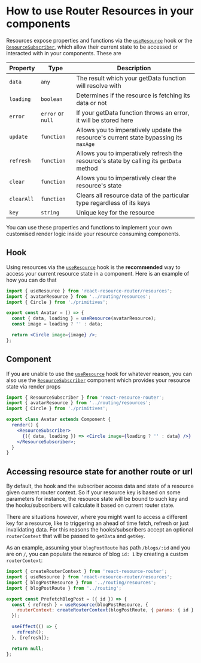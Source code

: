 # How to use Router Resources in your components

Resources expose properties and functions via the [`useResource`](../api/hooks.md#useresource) hook or the [`ResourceSubscriber`](../api/components.md#resourcesubscriber), which allow their current state to be accessed or interacted with in your components. These are

| Property  | Type              | Description                                                                             |
| --------- | ----------------- | --------------------------------------------------------------------------------------- |
| `data`    | `any`             | The result which your getData function will resolve with                                |
| `loading` | `boolean`         | Determines if the resource is fetching its data or not                                  |
| `error`   | `error` or `null` | If your getData function throws an error, it will be stored here                        |
| `update`  | `function`        | Allows you to imperatively update the resource's current state bypassing its `maxAge`   |
| `refresh` | `function`        | Allows you to imperatively refresh the resource's state by calling its `getData` method |
| `clear`   | `function`        | Allows you to imperatively clear the resource's state                                   |
| `clearAll`| `function`        | Clears all resource data of the particular type regardless of its keys                  |
| `key`     | `string`          | Unique key for the resource                                                             |

You can use these properties and functions to implement your own customised render logic inside your resource consuming components.

## Hook

Using resources via the [`useResource`](../api/hooks.md#useresource) hook is the **recommended** way to access your current resource state in a component. Here is an example of how you can do that

```jsx
import { useResource } from 'react-resource-router/resources';
import { avatarResource } from '../routing/resources';
import { Circle } from './primitives';

export const Avatar = () => {
  const { data, loading } = useResource(avatarResource);
  const image = loading ? '' : data;

  return <Circle image={image} />;
};
```

## Component

If you are unable to use the [`useResource`](../api/hooks.md#useresource) hook for whatever reason, you can also use the [`ResourceSubscriber`](../api/components.md#resourcesubscriber) component which provides your resource state via render props

```jsx
import { ResourceSubscriber } from 'react-resource-router';
import { avatarResource } from '../routing/resources';
import { Circle } from './primitives';

export class Avatar extends Component {
  render() {
    <ResourceSubscriber>
      {({ data, loading }) => <Circle image={loading ? '' : data} />}
    </ResourceSubscriber>;
  }
}
```

## Accessing resource state for another route or url

By default, the hook and the subscriber access data and state of a resource given current router context. So if your resource key is based on some parameters for instance, the resource state will be bound to such key and the hooks/subscribers will calculate it based on current router state.

There are situations however, where you might want to access a different key for a resource, like to triggering an ahead of time fetch, refresh or just invalidating data. For this reasons the hooks/subscribers accept an optional `routerContext` that will be passed to `getData` and `getKey`.

As an example, assuming your `blogPostRoute` has path `/blogs/:id` and you are on `/`, you can populate the resurce of blog `id: 1` by creating a custom `routerContext`:

```jsx
import { createRouterContext } from 'react-resource-router';
import { useResource } from 'react-resource-router/resources';
import { blogPostResource } from '../routing/resources';
import { blogPostRoute } from '../routing';

export const PrefetchBlogPost = ({ id }) => {
  const { refresh } = useResource(blogPostResource, {
    routerContext: createRouterContext(blogPostRoute, { params: { id } }),
  });

  useEffect(() => {
    refresh();
  }, [refresh]);

  return null;
};
```

